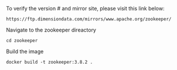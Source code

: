 To verify the version # and mirror site, please visit this link below:
```
https://ftp.dimensiondata.com/mirrors/www.apache.org/zookeeper/
```

Navigate to the zookeeper direactory
```
cd zookeeper
```

Build the image
```
docker build -t zookeeper:3.8.2 .
```
